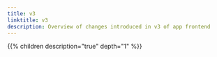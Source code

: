 ```yaml
---
title: v3
linktitle: v3
description: Overview of changes introduced in v3 of app frontend
---
```


{{% children description="true" depth="1" %}}
